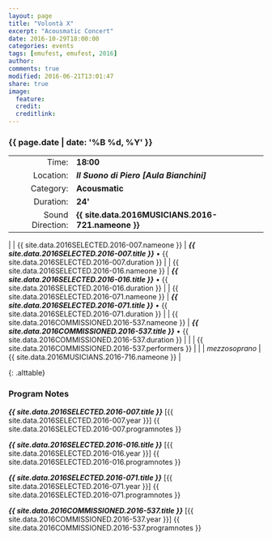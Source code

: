 ```yaml
---
layout: page
title: "Volontà X"
excerpt: "Acousmatic Concert"
date: 2016-10-29T18:00:00
categories: events
tags: [emufest, emufest, 2016]
author:
comments: true
modified: 2016-06-21T13:01:47
share: true
image:
  feature:
  credit:
  creditlink:
---
```


### {{ page.date | date: '%B %d, %Y' }}

|  |  |
|------------:|:------------|
| Time: | **18:00** |
| Location: | ***Il Suono di Piero [Aula Bianchini]*** |
| Category: | **Acousmatic** |
| Duration: | **24'** |
| Sound Direction: | **{{ site.data.2016MUSICIANS.2016-721.nameone }}** |
|
| {{ site.data.2016SELECTED.2016-007.nameone }} | ***{{ site.data.2016SELECTED.2016-007.title }}*** • {{ site.data.2016SELECTED.2016-007.duration }} |
| {{ site.data.2016SELECTED.2016-016.nameone }} | ***{{ site.data.2016SELECTED.2016-016.title }}*** • {{ site.data.2016SELECTED.2016-016.duration }} |
| {{ site.data.2016SELECTED.2016-071.nameone }} | ***{{ site.data.2016SELECTED.2016-071.title }}*** • {{ site.data.2016SELECTED.2016-071.duration }} |
| {{ site.data.2016COMMISSIONED.2016-537.nameone }} | ***{{ site.data.2016COMMISSIONED.2016-537.title }}*** • {{ site.data.2016COMMISSIONED.2016-537.duration }} |
|  | {{ site.data.2016COMMISSIONED.2016-537.performers }} |
|
|  *mezzosoprano* | {{ site.data.2016MUSICIANS.2016-716.nameone }} |

{: .alttable}

### Program Notes

***{{ site.data.2016SELECTED.2016-007.title }}*** [{{ site.data.2016SELECTED.2016-007.year }}] {{ site.data.2016SELECTED.2016-007.programnotes }}

***{{ site.data.2016SELECTED.2016-016.title }}*** [{{ site.data.2016SELECTED.2016-016.year }}] {{ site.data.2016SELECTED.2016-016.programnotes }}

***{{ site.data.2016SELECTED.2016-071.title }}*** [{{ site.data.2016SELECTED.2016-071.year }}] {{ site.data.2016SELECTED.2016-071.programnotes }}

***{{ site.data.2016COMMISSIONED.2016-537.title }}*** [{{ site.data.2016COMMISSIONED.2016-537.year }}] {{ site.data.2016COMMISSIONED.2016-537.programnotes }}
